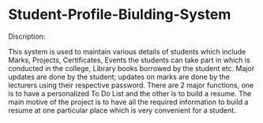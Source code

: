 # Student-Profile-Biulding-System

Discription:

This system is used to maintain various details of students which include Marks, Projects, Certificates, Events the students can take part in which is conducted in the college, Library books borrowed by the student etc. Major updates are done by the student; updates on marks are done by the lecturers using their respective password. There are 2 major functions, one is to have a personalized To Do List and the other is to build a resume. The main motive of the project is to have all the required information to build a resume at one particular place which is very convenient for a student.  
